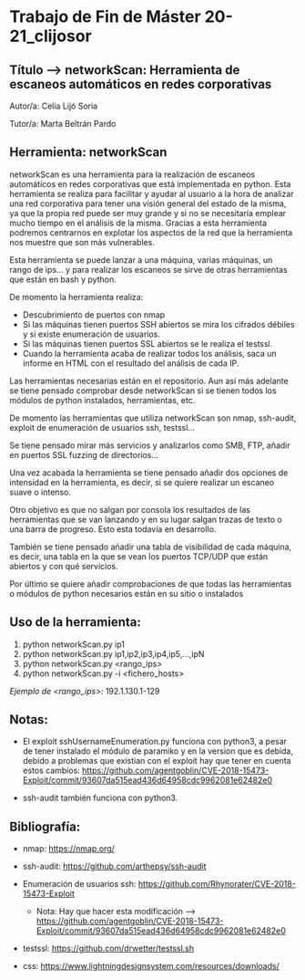 # Trabajo de Fin de Máster 20-21_clijosor

## Título --> networkScan: Herramienta de escaneos automáticos en redes corporativas

Autor/a: Celia Lijó Soria

Tutor/a: Marta Beltrán Pardo


## Herramienta: networkScan

networkScan es una herramienta para la realización de escaneos automáticos en redes 
corporativas que está implementada en python. Esta herramienta se realiza para facilitar y 
ayudar al usuario a la hora de analizar una red corporativa para tener una visión general del 
estado de la misma, ya que la propia red puede ser muy grande y si no se necesitaría emplear 
mucho tiempo en el análisis de la misma. Gracias a esta herramienta podremos centrarnos en 
explotar los aspectos de la red que la herramienta nos muestre que son más vulnerables.

Esta herramienta se puede lanzar a una máquina, varias máquinas, un rango de ips... y para 
realizar los escaneos se sirve de otras herramientas que están en bash y python.

De momento la herramienta realiza:

  - Descubrimiento de puertos con nmap
  - Si las máquinas tienen puertos SSH abiertos se mira los cifrados débiles y si existe enumeración de usuarios.
  - Si las máquinas tienen puertos SSL abiertos se le realiza el testssl. 
  - Cuando la herramienta acaba de realizar todos los análisis, saca un informe en HTML con el resultado del análisis de cada IP.

Las herramientas necesarias están en el repositorio. Aun así más adelante se tiene pensado 
comprobar desde networkScan si se tienen todos los módulos de python instalados, 
herramientas, etc.

De momento las herramientas que utiliza networkScan son nmap, ssh-audit, exploit de 
enumeración de usuarios ssh, testssl…

Se tiene pensado mirar más servicios y analizarlos como SMB, FTP, añadir en puertos SSL 
fuzzing de directorios...

Una vez acabada la herramienta se tiene pensado añadir dos opciones de intensidad en la 
herramienta, es decir, si se quiere realizar un escaneo suave o intenso.

Otro objetivo es que no salgan por consola los resultados de las herramientas que se van 
lanzando y en su lugar salgan trazas de texto o una barra de progreso. Esto esta todavía en
desarrollo.

También se tiene pensado añadir una tabla de visibilidad de cada máquina, es decir, una tabla 
en la que se vean los puertos TCP/UDP que están abiertos y con qué servicios.

Por último se quiere añadir comprobaciones de que todas las herramientas o módulos de 
python necesarios están en su sitio o instalados

## Uso de la herramienta:

  1) python networkScan.py ip1
  2) python networkScan.py ip1,ip2,ip3,ip4,ip5,...,ipN
  3) python networkScan.py <rango_ips>
  4) python networkScan.py -i <fichero_hosts>
 
 *Ejemplo de <rango_ips>:*  192.1.130.1-129
 
 ## Notas:
 
  - El exploit sshUsernameEnumeration.py funciona con python3, a pesar de tener instalado el módulo de paramiko y en la version que es debida, debido a problemas que existian con el exploit hay que tener en cuenta estos cambios: https://github.com/agentgoblin/CVE-2018-15473-Exploit/commit/93607da515ead436d64958cdc9962081e62482e0 

  - ssh-audit también funciona con python3.

## Bibliografía:

- nmap: https://nmap.org/

- ssh-audit: https://github.com/arthepsy/ssh-audit

- Enumeración de usuarios ssh: https://github.com/Rhynorater/CVE-2018-15473-Exploit
    - Nota: Hay que hacer esta modificación --> https://github.com/agentgoblin/CVE-2018-15473-Exploit/commit/93607da515ead436d64958cdc9962081e62482e0

- testssl: https://github.com/drwetter/testssl.sh

- css: https://www.lightningdesignsystem.com/resources/downloads/




